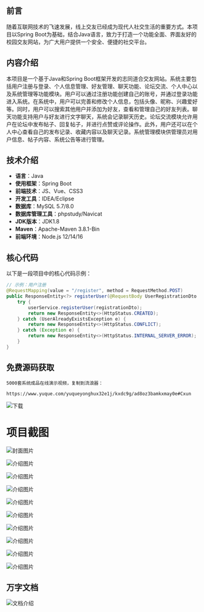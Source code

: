 ## 前言

随着互联网技术的飞速发展，线上交友已经成为现代人社交生活的重要方式。本项目以Spring Boot为基础，结合Java语言，致力于打造一个功能全面、界面友好的校园交友网站，为广大用户提供一个安全、便捷的社交平台。

## 内容介绍

本项目是一个基于Java和Spring Boot框架开发的志同道合交友网站。系统主要包括用户注册与登录、个人信息管理、好友管理、聊天功能、论坛交流、个人中心以及系统管理等功能模块。用户可以通过注册功能创建自己的账号，并通过登录功能进入系统。在系统中，用户可以完善和修改个人信息，包括头像、昵称、兴趣爱好等。同时，用户可以搜索其他用户并添加为好友，查看和管理自己的好友列表。聊天功能支持用户与好友进行文字聊天，系统会记录聊天历史。论坛交流模块允许用户在论坛中发布帖子、回复帖子，并进行点赞或评论操作。此外，用户还可以在个人中心查看自己的发布记录、收藏内容以及聊天记录。系统管理模块供管理员对用户信息、帖子内容、系统公告等进行管理。

## 技术介绍

- **语言**：Java
- **使用框架**：Spring Boot
- **前端技术**：JS、Vue、CSS3
- **开发工具**：IDEA/Eclipse
- **数据库**：MySQL 5.7/8.0
- **数据库管理工具**：phpstudy/Navicat
- **JDK版本**：JDK1.8
- **Maven**：Apache-Maven 3.8.1-Bin
- **前端环境**：Node.js 12/14/16

## 核心代码

以下是一段项目中的核心代码示例：

```java
// 示例：用户注册
@RequestMapping(value = "/register", method = RequestMethod.POST)
public ResponseEntity<?> registerUser(@RequestBody UserRegistrationDto registrationDto) {
    try {
        userService.registerUser(registrationDto);
        return new ResponseEntity<>(HttpStatus.CREATED);
    } catch (UserAlreadyExistsException e) {
        return new ResponseEntity<>(HttpStatus.CONFLICT);
    } catch (Exception e) {
        return new ResponseEntity<>(HttpStatus.INTERNAL_SERVER_ERROR);
    }
}
```

## 免费源码获取

```
5000套系统成品在线演示视频，复制到流浪器： 
```
```
https://www.yuque.com/yuqueyonghux32e1j/kxdc9g/ad8oz3bamkxmay0e#Cxun
```
![下载](https://img12.360buyimg.com/ddimg/jfs/t1/339687/11/1349/28408/68ad865fF412d7877/adaa650483a100f2.jpg)

# 项目截图

![封面图片](https://img13.360buyimg.com/ddimg/jfs/t1/312182/9/26486/104372/689ddf77F243d5eac/daa78c8cb0e60769.jpg)

![介绍图片](https://img13.360buyimg.com/ddimg/jfs/t1/312824/19/26594/18336/689ddf58F12a0259c/16e2b8dea1b208d1.jpg)

![介绍图片](https://img12.360buyimg.com/ddimg/jfs/t1/287374/31/25178/49219/689ddf58Feadea020/d31e55fa62db0c64.jpg)

![介绍图片](https://img14.360buyimg.com/ddimg/jfs/t1/309446/22/26408/19625/689ddf5eFc2676099/3751eb0184268e21.jpg)

![介绍图片](https://img12.360buyimg.com/ddimg/jfs/t1/306801/15/26440/42725/689ddf5eF41c41765/30b1d0099785fad9.jpg)

![介绍图片](https://img14.360buyimg.com/ddimg/jfs/t1/318112/6/23508/37328/689ddf64Ff3b33a39/f5b948ad0969ff14.jpg)

![介绍图片](https://img13.360buyimg.com/ddimg/jfs/t1/318035/21/24652/34454/689ddf64F452b6654/0e83ebf0c537f79a.jpg)

![介绍图片](https://img13.360buyimg.com/ddimg/jfs/t1/315975/39/26282/92181/689ddf65F32576961/6fcce68f8eb235c9.jpg)

![介绍图片](https://img13.360buyimg.com/ddimg/jfs/t1/314655/28/26267/40359/689ddf65F46e14494/3a591936c2a7087e.jpg)

![介绍图片](https://img14.360buyimg.com/ddimg/jfs/t1/316278/1/26712/84249/689ddf66F367b1c03/b1abb2d894be6973.jpg)


## 万字文档
![文档介绍](https://img14.360buyimg.com/ddimg/jfs/t1/338393/1/3576/156947/68b1ad0cF74dc525c/ff9cd6c574295685.jpg)
